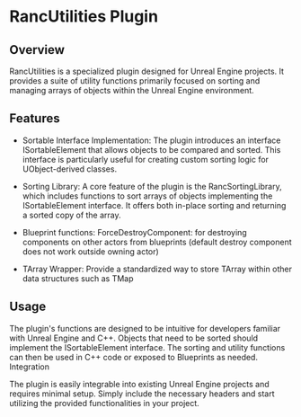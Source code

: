 # RancUtilities Plugin

## Overview

RancUtilities is a specialized plugin designed for Unreal Engine projects. It provides a suite of utility functions primarily focused on sorting and managing arrays of objects within the Unreal Engine environment.

## Features

+ Sortable Interface Implementation: The plugin introduces an interface ISortableElement that allows objects to be compared and sorted. This interface is particularly useful for creating custom sorting logic for UObject-derived classes.

+ Sorting Library: A core feature of the plugin is the RancSortingLibrary, which includes functions to sort arrays of objects implementing the ISortableElement interface. It offers both in-place sorting and returning a sorted copy of the array.

+ Blueprint functions: 
	ForceDestroyComponent: for destroying components on other actors from blueprints (default destroy component does not work outside owning actor)

+ TArray Wrapper: Provide a standardized way to store TArray within other data structures such as TMap

## Usage

The plugin's functions are designed to be intuitive for developers familiar with Unreal Engine and C++. Objects that need to be sorted should implement the ISortableElement interface. The sorting and utility functions can then be used in C++ code or exposed to Blueprints as needed.
Integration

The plugin is easily integrable into existing Unreal Engine projects and requires minimal setup. Simply include the necessary headers and start utilizing the provided functionalities in your project.
